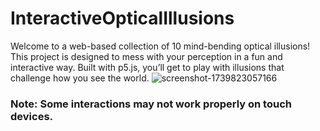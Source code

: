 # InteractiveOpticalIllusions
Welcome to a web-based collection of 10 mind-bending optical illusions! This project is designed to mess with your perception in a fun and interactive way. Built with p5.js, you’ll get to play with illusions that challenge how you see the world.
![screenshot-1739823057166](https://github.com/user-attachments/assets/4a92febe-0eb4-44f6-9cec-c93d92514bf2)

### Note: Some interactions may not work properly on touch devices.
